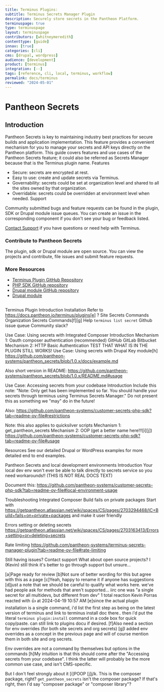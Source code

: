 ```yaml
---
title: Terminus Plugins: 
subtitle: Terminus Secrets Manager Plugin
description: Securely store secrets in the Pantheon Platform.
terminuspage: true
type: terminuspage
layout: terminuspage
contributors: [whitneymeredith]
contenttype: [guide]
innav: [true]
categories: [cli]
cms: [drupal, wordpress]
audience: [development]
product: [terminus]
integration: [--]
tags: [reference, cli, local, terminus, workflow]
permalink: docs/terminus
reviewed: "2024-05-01"
---
```


# Pantheon Secrets

## Introduction

Pantheon Secrets is key to maintaining industry best practices for secure builds and application implementation. This feature provides a convenient mechanism for you to manage your secrets and API keys directly on the Pantheon platform.
This guide covers features and use cases of the Pantheon Secrets feature; it could also be referred as Secrets Manager because that is the Terminus plugin name.
Features

* Secure: secrets are encrypted at rest.
* Easy to use: create and update secrets via Terminus.
* Governability: secrets could be set at organization level and shared to all the sites owned by that organization.
* Overridable: secrets could be overridden at environment level when needed.
  Support

Community submitted bugs and feature requests can be found in the plugin, SDK or Drupal module issue queues. You can create an issue in the corresponding component if you don't see your bug or feedback listed.

[Contact Support](https://dashboard.pantheon.io/#support/support/all) if you have questions or need help with Terminus.

### Contribute to Pantheon Secrets

The plugin, sdk or Drupal module are open source. You can view the projects and contribute, file issues and submit feature requests.

### More Resources

* [Terminus Plugin GitHub Repository](https://github.com/pantheon-systems/terminus-secrets-manager-plugin)
* [PHP SDK GitHub repository](https://github.com/pantheon-systems/customer-secrets-php-sdk)
* [Drupal module GitHub repository](https://github.com/pantheon-systems/pantheon_secrets)
* [Drupal module](https://www.drupal.org/project/pantheon_secrets)

## 







Terminus Plugin
Introduction
Installation
Refer to https://docs.pantheon.io/terminus/plugins[e] ?
Site Secrets Commands
Organization Secrets Commands[f][g]
Help
`terminus list secret`
Github issue queue
Community slack?


Use Case: Using secrets with Integrated Composer
Introduction
Mechanism 1: Oauth composer authentication (recommended)
GitHub
GitLab
Bitbucket
Mechanism 2: HTTP Basic Authentication
TEST THAT WHAT IS IN THE PLUGIN STILL WORKS!
Use Case: Using secrets with Drupal Key module[h]
https://github.com/pantheon-systems/pantheon_secrets/blob/1.0.x/docs/example.md


Also short version in README: https://github.com/pantheon-systems/pantheon_secrets/blob/1.0.x/README.md#usage


Use Case: Accessing secrets from your codebase
Introduction
Include this note: "Note: Only get has been implemented so far. You should handle your secrets through terminus using Terminus Secrets Manager." Do not present this as something we "may" do in the future!


Also: https://github.com/pantheon-systems/customer-secrets-php-sdk?tab=readme-ov-file#restrictions


Note: this also applies to quicksilver scripts
Mechanism 1: get_pantheon_secrets
Mechanism 2: OOP (get a better name here!!![i][j])
https://github.com/pantheon-systems/customer-secrets-php-sdk?tab=readme-ov-file#usage


Resources
See our detailed Drupal or WordPress examples for more detailed end to end examples.


Pantheon Secrets and local development environments
Introduction
Your local dev env won't ever be able to talk directly to secrets service so you need workarounds!! (THIS IS NOT REAL DOCS TEXT)


Document this: https://github.com/pantheon-systems/customer-secrets-php-sdk?tab=readme-ov-file#local-environment-usage


Troubleshooting
Integrated Composer Build fails on private packages
Start with https://getpantheon.atlassian.net/wiki/spaces/CS/pages/2703294468/IC+Build+fails+on+private+packages and make it user friendly


Errors setting or deleting secrets
https://getpantheon.atlassian.net/wiki/spaces/CS/pages/2703163413/Errors+setting+or+deleting+secrets




Rate limiting
https://github.com/pantheon-systems/terminus-secrets-manager-plugin?tab=readme-ov-file#rate-limiting


Still having issues?
Contact support
What about open source projects? I (Kevin) still think it's better to go through support but unsure…


[a]Page ready for review
[b]Not sure of better wording for this but agree with this as a page
[c]Yeah, happy to rename it if anyone has suggestions
[d]just a note that we should be careful to qualify what works here.  we've had people ask for methods that aren't supported... iirc one was "a single secret for all multidevs, but different from dev"
1 total reaction
Kevin Porras reacted with 👍 at 2024-04-19 10:57 AM
[e]since the actual plugin installation is a single command, i'd list the first step as being on the latest version of terminus and link to terminus install doc there.. then i'd put the literal `terminus plugin:install` command in a code box for quick copy/paste.  can still link to plugins docu if desired.
[f]Also need a section for env overrides (for both site secrets and org secrets)
[g]I added env overrides as a concept in the previous page and will of course mention them in both site and org secrets.


Env overrides are not a command by themselves but options in the commands
[h]My intuition is that this should come after the "Accessing secrets from your codebase".  I think the latter will probably be the more common use case, and isn't CMS-specific.


But I don't feel strongly about it
[i]POOP
[j]j/k.  This is the composer package, right? `get_pantheon_secrets` isn't the composer package?  If that's right, then I'd say "composer package" or "composer library"?